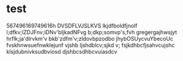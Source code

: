 # test
567496169749616h
DVSDFLVJSLKVS
lkjdfboldfjnolf
l;dfkv;lZDJFnv;iDNv'bljkadNFvg
b;dkp;somvp's,fvh
gregergajhwsjyt
hrflk;ja'dlrvkm'v
bkb'zdfm'v;zldovbpzodbo
jhybOSUycvuYbecoUc
fvskhnwsuefnwklejunf
vjshb ljshdblcv;sjkd v;
fsjkdhbcfjsahvcujshc
klsjdubnivksudbviosd
djshbcsdhbcvuiasdcv
